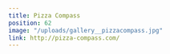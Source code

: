 ```yaml
---
title: Pizza Compass
position: 62
image: "/uploads/gallery__pizzacompass.jpg"
link: http://pizza-compass.com/
---
```


